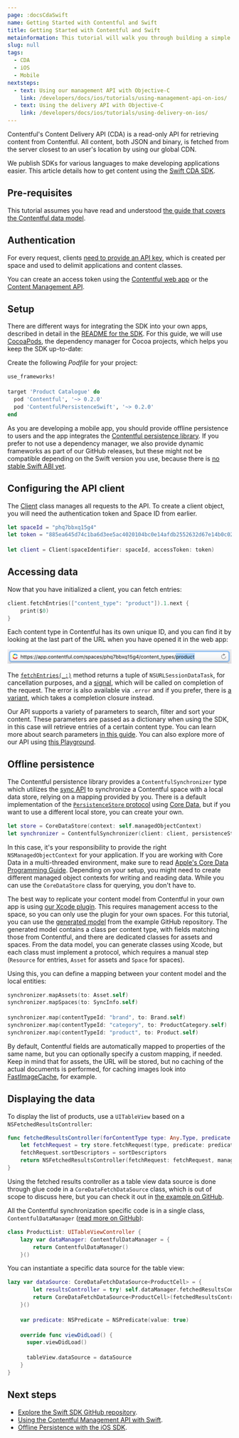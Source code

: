 ```yaml
---
page: :docsCdaSwift
name: Getting Started with Contentful and Swift
title: Getting Started with Contentful and Swift
metainformation: This tutorial will walk you through building a simple app from start to finish.
slug: null
tags:
  - CDA
  - iOS
  - Mobile
nextsteps:
  - text: Using our management API with Objective-C
    link: /developers/docs/ios/tutorials/using-management-api-on-ios/
  - text: Using the delivery API with Objective-C
    link: /developers/docs/ios/tutorials/using-delivery-on-ios/
---
```


Contentful's Content Delivery API (CDA) is a read-only API for retrieving content from Contentful. All content, both JSON and binary, is fetched from the server closest to an user's location by using our global CDN.

We publish SDKs for various languages to make developing applications easier. This article details how to get content using the [Swift CDA SDK][22].

## Pre-requisites

This tutorial assumes you have read and understood [the guide that covers the Contentful data model](/developers/docs/concepts/data-model/).

## Authentication

For every request, clients [need to provide an API key][7], which is created per space and used to delimit applications and content classes.

You can create an access token using the [Contentful web app](https://be.contentful.com/login) or the [Content Management API](/developers/docs/references/content-management-api/#/reference/api-keys/create-an-api-key).

## Setup

There are different ways for integrating the SDK into your own apps, described in detail in the [README for the SDK][2]. For this guide, we will use [CocoaPods][3], the dependency manager for Cocoa projects, which helps you keep the SDK up-to-date:

Create the following _Podfile_ for your project:

~~~ruby
use_frameworks!

target 'Product Catalogue' do
  pod 'Contentful', '~> 0.2.0'
  pod 'ContentfulPersistenceSwift', '~> 0.2.0'
end
~~~

As you are developing a mobile app, you should provide offline persistence to users and the app integrates the [Contentful persistence library][4]. If you prefer to not use a dependency manager, we also provide dynamic frameworks as part of our GitHub releases, but these might not be compatible depending on the Swift version you use, because there is [no stable Swift ABI yet][5].

## Configuring the API client

The [Client][6] class manages all requests to the API. To create a client object, you will need the authentication token and Space ID from earlier.

~~~swift
let spaceId = "phq7bbxq15g4"
let token = "885ea645d74c1ba6d3ee5ac4020104bc0e14afdb2552632d67e14b0c02fc06e6"

let client = Client(spaceIdentifier: spaceId, accessToken: token)
~~~

## Accessing data

Now that you have initialized a client, you can fetch entries:

~~~swift
client.fetchEntries(["content_type": "product"]).1.next {
    print($0)
}
~~~

Each content type in Contentful has its own unique ID, and you can find it by looking at the last part of the URL when you have opened it in the web app:

![Finding the Content type ID](content-type-id.png)

The [`fetchEntries(_:)`][8] method returns a tuple of `NSURLSessionDataTask`, for cancellation purposes, and a [signal][10], which will be called on completion of the request. The error is also available via `.error` and if you prefer, there is [a variant][9], which takes a completion closure instead.

Our API supports a variety of parameters to search, filter and sort your content. These parameters are passed as a dictionary when using the SDK, in this case will retrieve entries of a certain content type. You can learn more about search parameters [in this guide][20]. You can also explore more of our API using [this Playground][12].

## Offline persistence

The Contentful persistence library provides a `ContentfulSynchronizer` type which utilizes the [sync API][13] to synchronize a Contentful space with a local data store, relying on a mapping provided by you. There is a default implementation of the [`PersistenceStore` protocol][15] using [Core Data][14], but if you want to use a different local store, you can create your own.

~~~swift
let store = CoreDataStore(context: self.managedObjectContext)
let synchronizer = ContentfulSynchronizer(client: client, persistenceStore: store)
~~~

In this case, it's your responsibility to provide the right `NSManagedObjectContext` for your application. If you are working with Core Data in a multi-threaded environment, make sure to read [Apple's Core Data Programming Guide][16]. Depending on your setup, you might need to create different managed object contexts for writing and reading data. While you can use the `CoreDataStore` class for querying, you don't have to.

The best way to replicate your content model from Contentful in your own app is using [our Xcode plugin][17]. This requires management access to the space, so you can only use the plugin for your own spaces. For this tutorial, you can use the [generated model][18] from the example GitHub repository. The generated model contains a class per content type, with fields matching those from Contentful, and there are dedicated classes for assets and spaces. From the data model, you can generate classes using Xcode, but each class must implement a protocol, which requires a manual step (`Resource` for entries, `Asset` for assets and `Space` for spaces).

Using this, you can define a mapping between your content model and the local entities:

~~~swift
synchronizer.mapAssets(to: Asset.self)
synchronizer.mapSpaces(to: SyncInfo.self)

synchronizer.map(contentTypeId: "brand", to: Brand.self)
synchronizer.map(contentTypeId: "category", to: ProductCategory.self)
synchronizer.map(contentTypeId: "product", to: Product.self)
~~~

By default, Contentful fields are automatically mapped to properties of the same name, but you can optionally specify a custom mapping, if needed. Keep in mind that for assets, the URL will be stored, but no caching of the actual documents is performed, for caching images look into [FastImageCache][19], for example.

## Displaying the data

To display the list of products, use a `UITableView` based on a `NSFetchedResultsController`:

~~~swift
func fetchedResultsController(forContentType type: Any.Type, predicate: NSPredicate, sortDescriptors: [NSSortDescriptor]) throws -> NSFetchedResultsController {
    let fetchRequest = try store.fetchRequest(type, predicate: predicate)
    fetchRequest.sortDescriptors = sortDescriptors
    return NSFetchedResultsController(fetchRequest: fetchRequest, managedObjectContext: managedObjectContext, sectionNameKeyPath: nil, cacheName: nil)
}
~~~

Using the fetched results controller as a table view data source is done through glue code in a `CoreDataFetchDataSource` class, which is out of scope to discuss here, but you can check it out in [the example on GitHub][20].

All the Contentful synchronization specific code is in a single class, `ContentfulDataManager` ([read more on GitHub][21]):

~~~swift
class ProductList: UITableViewController {
    lazy var dataManager: ContentfulDataManager = {
        return ContentfulDataManager()
    }()
~~~

You can instantiate a specific data source for the table view:

~~~swift
lazy var dataSource: CoreDataFetchDataSource<ProductCell> = {
        let resultsController = try! self.dataManager.fetchedResultsController(forContentType: Product.self, predicate: self.predicate, sortDescriptors: [NSSortDescriptor(key: "productName", ascending: true)])
        return CoreDataFetchDataSource<ProductCell>(fetchedResultsController: resultsController, tableView: self.tableView)
    }()

    var predicate: NSPredicate = NSPredicate(value: true)

    override func viewDidLoad() {
      super.viewDidLoad()

      tableView.dataSource = dataSource
    }
}
~~~

## Next steps

- [Explore the Swift SDK GitHub repository](https://github.com/contentful/contentful.swift).
- [Using the Contentful Management API with Swift](/developers/docs/ios/tutorials/using-management-api-on-ios/).
- [Offline Persistence with the iOS SDK](/developers/docs/ios/tutorials/offline-persistence-in-ios-sdk/).

[1]: https://github.com/contentful/product-catalogue-swift
[10]: http://cocoadocs.org/docsets/Interstellar/1.4.0/Classes/Signal.html
[11]: /developers/docs/references/content-delivery-api/#/reference/search-parameters
[12]: https://github.com/contentful/ContentfulPlayground
[13]: /developers/docs/concepts/sync/
[14]: https://developer.apple.com/library/content/documentation/Cocoa/Conceptual/CoreData/index.html
[15]: http://cocoadocs.org/docsets/ContentfulPersistenceSwift/0.2.0/Protocols/PersistenceStore.html
[16]: https://developer.apple.com/library/content/documentation/Cocoa/Conceptual/CoreData/Concurrency.html
[17]: /developers/docs/ios/tutorials/using-contentful-xcode-plugin/
[18]: https://github.com/contentful/product-catalogue-swift/tree/master/Resources/Product%20Catalogue.xcdatamodeld
[19]: https://github.com/path/FastImageCache
[2]: https://github.com/contentful/contentful.swift#installation
[20]: https://github.com/contentful/product-catalogue-swift/blob/master/Code/DataSource.swift
[21]: https://github.com/contentful/product-catalogue-swift/blob/master/Code/ContentfulDataManager.swift
[22]: https://github.com/contentful/contentful.swift
[3]: https://cocoapods.org
[4]: https://github.com/contentful/contentful-persistence.swift
[5]: https://developer.apple.com/swift/blog/?id=2
[6]: http://cocoadocs.org/docsets/Contentful/0.2.1/Classes/Client.html
[7]: /developers/docs/references/authentication/
[8]: http://cocoadocs.org/docsets/Contentful/0.2.1/Classes/Client.html#/s:FC10Contentful6Client12fetchEntriesFTGVs10DictionarySSPs9AnyObject___TGSqCSo20NSURLSessionDataTask_GC12Interstellar6SignalGVS_5ArrayVS_5Entry___
[9]: http://cocoadocs.org/docsets/Contentful/0.2.1/Classes/Client.html#/s:FC10Contentful6Client12fetchEntriesFTGVs10DictionarySSPs9AnyObject__10completionFGO12Interstellar6ResultGVS_5ArrayVS_5Entry__T__GSqCSo20NSURLSessionDataTask_
